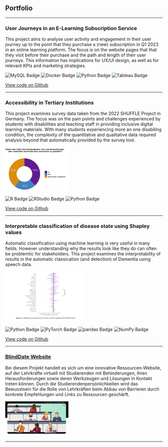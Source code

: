 ## Portfolio

---
### User Journeys in an E-Learning Subscription Service

This project aims to analyse user activity and engagement in their user journey up to the point that they purchase a (new) subscription in Q1 2023 in an online learning platform. The focus is on the website pages that that they visit before their purchase and the path and length of their user journeys. This information has implications for UX/UI design, as well as for relevant KPIs and marketing strategies.

![MySQL Badge](https://img.shields.io/badge/MySQL-4479A1?logo=mysql&logoColor=fff&style=flat)
![Docker Badge](https://img.shields.io/badge/Docker-2496ED?logo=docker&logoColor=fff&style=flat)
![Python Badge](https://img.shields.io/badge/Python-3776AB?logo=python&logoColor=fff&style=flat)
![Tableau Badge](https://img.shields.io/badge/Tableau-E97627?logo=tableau&logoColor=fff&style=flat)

[View code on Github](https://github.com/kheitm/user_journeys)

---
### Accessibility in Tertiary Institutions

This project examines survey data taken from the 2022 SHUFFLE Project in Germany. The focus was on the pain points and challenges experienced by students with disabilities and teaching staff in providing inclusive digital learning materials. With many students experiencing more an one disabiling condition, the complexity of the quantitative and qualitative data required analysis beyond that automatically provided by the survey tool.

<img src="images/frage_7_donut_chart.png?raw=true" width="40%"/>

![R Badge](https://img.shields.io/badge/R-276DC3?logo=r&logoColor=fff&style=flat)
![RStudio Badge](https://img.shields.io/badge/RStudio-75AADB?logo=rstudio&logoColor=fff&style=flat)
![Python Badge](https://img.shields.io/badge/Python-3776AB?logo=python&logoColor=fff&style=flat)

[View code on Github](https://github.com/kheitm/Accessibility-Survey)

---
### Interpretable classification of disease state using Shapley values 

Automatic classification using machine learning is very useful in many fields. However understanding why the results look like they do can often be problemtic for stakeholders. This project examines the interpretability of results in the automatic classication (and detection) of Dementia using speech data.

<img src="images/example_features.png?raw=true" width="50%"/>

![Python Badge](https://img.shields.io/badge/Python-3776AB?logo=python&logoColor=fff&style=flat)
![PyTorch Badge](https://img.shields.io/badge/PyTorch-EE4C2C?logo=pytorch&logoColor=fff&style=flat)
![pandas Badge](https://img.shields.io/badge/pandas-150458?logo=pandas&logoColor=fff&style=flat)
![NumPy Badge](https://img.shields.io/badge/NumPy-013243?logo=numpy&logoColor=fff&style=flat)

[View code on Github](https://github.com/kheitm/XAI_Acoustic_Features)

---
### [BlindDate Website](https://barrierefreies-blinddate.de)

Bei diesem Projekt handelt es sich um eine innovative Ressourcen-Website, auf der Lehrkräfte virtuell mit Studierenden mit Behinderungen, ihren Herausforderungen sowie deren Werkzeugen und Lösungen in Kontakt treten können. Durch die Studierendenpersönlichkeiten wird das Bewusstsein für die Rolle von Lehrkräften beim Abbau von Barrieren durch konkrete Empfehlungen und Links zu Ressourcen geschärft.

<img src="images/BlindDateHomePage.png?raw=true" width="40%"/>





---

